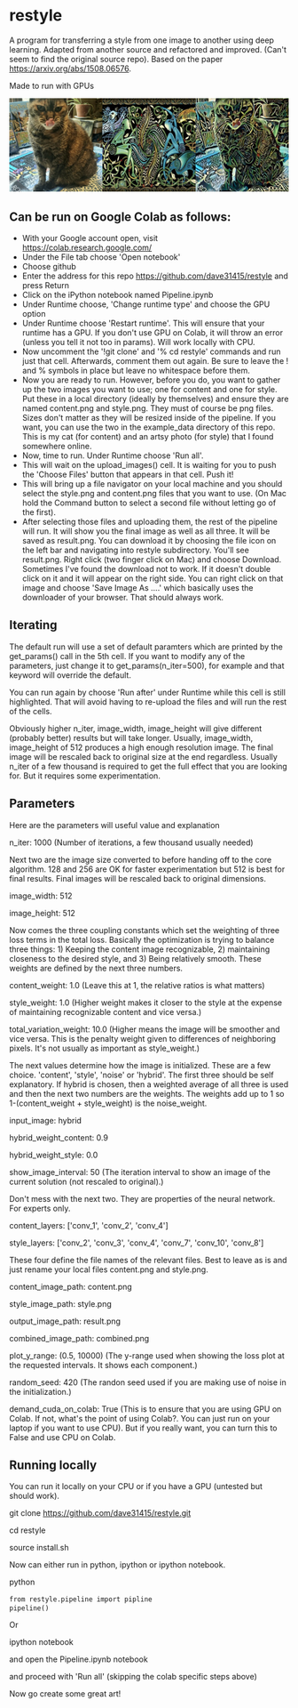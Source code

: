 # restyle

A program for transferring a style from one image to 
another using deep learning. 
Adapted from another source and refactored and improved. 
(Can't seem to find the original source repo).
Based on the paper https://arxiv.org/abs/1508.06576.

Made to run with GPUs

![Kitty](./example_data/combined.png)

Can be run on Google Colab as follows:
-----------------

* With your Google account open, visit https://colab.research.google.com/
* Under the File tab choose 'Open notebook'
* Choose github
* Enter the address for this repo
https://github.com/dave31415/restyle and press Return
* Click on the iPython notebook named Pipeline.ipynb
* Under Runtime choose, 'Change runtime type' and choose 
the GPU option
* Under Runtime choose 'Restart runtime'. This will ensure that 
your runtime has a GPU. If you don't use GPU on Colab, it will 
throw an error (unless you tell it not too in params). 
Will work locally with CPU.
* Now uncomment the '!git clone' and '% cd restyle' commands 
and run just that cell. Afterwards, comment them out again. 
Be sure to leave the ! and % symbols in place but leave no
whitespace before them.
* Now you are ready to run. However, before you do, you want to 
gather up the two images you want to use; one for content and one 
for style. Put these in a local directory (ideally by themselves)
and ensure they are named content.png and style.png. They must of 
course be png files. Sizes don't matter as they will be resized 
inside of the pipeline. If you want, you can use the two in the 
example_data directory of this repo. This is my cat (for content) 
and an artsy photo (for style) that I found somewhere online. 
* Now, time to run. Under Runtime choose 'Run all'. 
* This will wait on the upload_images() cell. It is waiting for you
to push the 'Choose Files' button that appears in that cell. Push it!
* This will bring up a file navigator on your local machine and you 
should select the style.png and content.png files that you want to 
use. (On Mac hold the Command button to select a second file 
without letting go of the first). 
* After selecting those files and uploading them, the rest of the 
pipeline will run. It will show you the final image as well 
as all three. It will be saved as result.png. You can download it by
choosing the file icon on the left bar and navigating into restyle
subdirectory. You'll see result.png. Right click 
(two finger click on Mac) and choose Download. Sometimes I've found 
the download not to work. If it doesn't double click on it and it
will appear on the right side. You can right click on that image and 
choose 'Save Image As ....' which basically uses the downloader 
of your browser. That should always work.

Iterating
------------
The default run will use a set of default paramters which are 
printed by the get_params() call in the 5th cell. If you want to
modify any of the parameters, just change it to 
get_params(n_iter=500), for example and that keyword will 
override the default. 

You can run again by choose 'Run after' under Runtime while 
this cell is still highlighted. That will avoid having to 
re-upload the files and will run the rest of the cells. 

Obviously higher n_iter, image_width, image_height will give 
different (probably better) results but will take longer. 
Usually, image_width, image_height of 512 produces a high
enough resolution image. The final image will be rescaled back
to original size at the end regardless. Usually n_iter of a 
few thousand is required to get the full effect that you are looking 
for. But it requires some experimentation.

Parameters
--------------
Here are the parameters will useful value and explanation 

n_iter: 1000 (Number of iterations, a few thousand usually needed)

Next two are the image size converted to before handing off to the
core algorithm. 128 and 256 are OK for faster experimentation but
512 is best for final results. Final images will be rescaled back
to original dimensions.

image_width: 512

image_height: 512

Now comes the three coupling constants which set the weighting 
of three loss terms in the total loss. Basically the optimization
is trying to balance three things: 1) Keeping the content image
recognizable, 2) maintaining closeness to the desired style, 
and 3) Being relatively smooth. These weights are defined by the 
next three numbers. 

content_weight: 1.0 (Leave this at 1, the relative ratios is what 
matters)

style_weight: 1.0 (Higher weight makes it closer to the style 
at the expense of maintaining recognizable content and vice versa.)

total_variation_weight: 10.0 (Higher means the image will be 
smoother and vice versa. This is the penalty weight given to 
differences of neighboring pixels. It's not usually as 
important as style_weight.)

The next values determine how the image is initialized. These are a 
few choice. 'content', 'style', 'noise' or 'hybrid'. The first three
should be self explanatory. If hybrid is chosen, then a weighted 
average of all three is used and then the next two numbers are the 
weights. The weights add up to 1 so 1-(content_weight + style_weight)
is the noise_weight. 

input_image: hybrid

hybrid_weight_content: 0.9

hybrid_weight_style: 0.0

show_image_interval: 50 (The iteration interval to show an image
of the current solution (not rescaled to original).)

Don't mess with the next two. They are properties of the 
neural network. For experts only. 

content_layers: ['conv_1', 'conv_2', 'conv_4']

style_layers: ['conv_2', 'conv_3', 'conv_4', 'conv_7', 'conv_10', 'conv_8']

These four define the file names of the relevant files. 
Best to leave as is and just rename your local 
files content.png and style.png.

content_image_path: content.png

style_image_path: style.png

output_image_path: result.png

combined_image_path: combined.png

plot_y_range: (0.5, 10000) (The y-range used when showing the loss
plot at the requested intervals. It shows each component.)

random_seed: 420 (The randon seed used if you are making use of 
noise in the initialization.)

demand_cuda_on_colab: True (This is to ensure that you are using
GPU on Colab. If not, what's the point of using Colab?. You can just 
run on your laptop if you want to use CPU). But if you really want,
you can turn this to False and use CPU on Colab.

Running locally
----------------
You can run it locally on your CPU or if you have a GPU (untested
but should work).

git clone https://github.com/dave31415/restyle.git

cd restyle

source install.sh

Now can either run in python, ipython or ipython notebook.

python
```
from restyle.pipeline import pipline
pipeline()
```

Or

ipython notebook

and open the Pipeline.ipynb notebook

and proceed with 'Run all' (skipping the colab specific steps above)

Now go create some great art!










